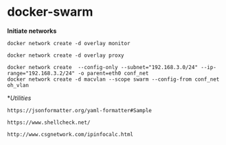 # docker-swarm

**Initiate networks**
    
    docker network create -d overlay monitor

    docker network create -d overlay proxy
    
    docker network create  --config-only --subnet="192.168.3.0/24" --ip-range="192.168.3.2/24" -o parent=eth0 conf_net
    docker network create -d macvlan --scope swarm --config-from conf_net oh_vlan

**Utilities*
    
    https://jsonformatter.org/yaml-formatter#Sample
    
    https://www.shellcheck.net/
    
    http://www.csgnetwork.com/ipinfocalc.html


